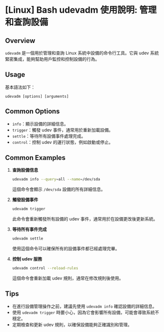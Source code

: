 # [Linux] Bash udevadm 使用說明: 管理和查詢設備

## Overview
`udevadm` 是一個用於管理和查詢 Linux 系統中設備的命令行工具。它與 udev 系統緊密集成，能夠幫助用戶監控和控制設備的行為。

## Usage
基本語法如下：
```
udevadm [options] [arguments]
```

## Common Options
- `info`：顯示設備的詳細信息。
- `trigger`：觸發 udev 事件，通常用於重新加載設備。
- `settle`：等待所有設備事件處理完成。
- `control`：控制 udev 的運行狀態，例如啟動或停止。

## Common Examples
1. **查詢設備信息**
   ```bash
   udevadm info --query=all --name=/dev/sda
   ```
   這個命令會顯示 `/dev/sda` 設備的所有詳細信息。

2. **觸發設備事件**
   ```bash
   udevadm trigger
   ```
   此命令會重新觸發所有設備的 udev 事件，通常用於在設備更改後更新系統。

3. **等待所有事件完成**
   ```bash
   udevadm settle
   ```
   使用這個命令可以確保所有的設備事件都已經處理完畢。

4. **控制 udev 服務**
   ```bash
   udevadm control --reload-rules
   ```
   這個命令會重新加載 udev 規則，通常在修改規則後使用。

## Tips
- 在進行設備管理操作之前，建議先使用 `udevadm info` 確認設備的詳細信息。
- 使用 `udevadm trigger` 時要小心，因為它會影響所有設備，可能會導致系統不穩定。
- 定期檢查和更新 udev 規則，以確保設備能夠正確識別和管理。